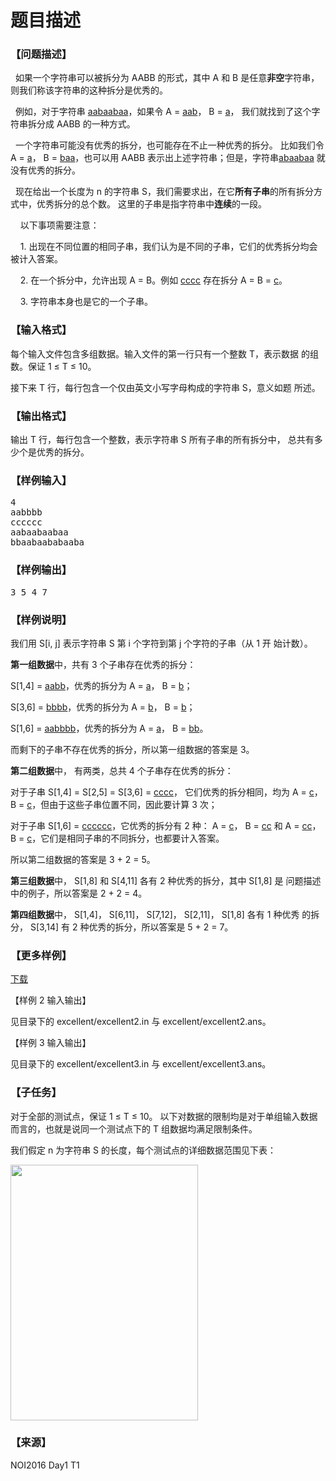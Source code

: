 # 题目描述


<h3>
【问题描述】
</h3>
<p>
  如果一个字符串可以被拆分为 AABB 的形式，其中 A 和 B 是任意<strong>非空</strong>字符串， 则我们称该字符串的这种拆分是优秀的。
</p>
<p>
  例如，对于字符串 <u>aabaabaa</u>，如果令 A = <u>aab</u>， B = <u>a</u>， 我们就找到了这个字符串拆分成 AABB 的一种方式。
</p>
<p>
  一个字符串可能没有优秀的拆分，也可能存在不止一种优秀的拆分。 比如我们令 A = <u>a</u>， B = <u>baa</u>，也可以用 AABB 表示出上述字符串；但是，字符串<u>abaabaa</u> 就没有优秀的拆分。
</p>
<p>
  现在给出一个长度为 n 的字符串 S，我们需要求出，在它<strong>所有子串</strong>的所有拆分方式中，优秀拆分的总个数。 这里的子串是指字符串中<strong>连续</strong>的一段。
</p>
<p>
    以下事项需要注意：
</p>
<p>
    1. 出现在不同位置的相同子串，我们认为是不同的子串，它们的优秀拆分均会被计入答案。
</p>
<p>
    2. 在一个拆分中，允许出现 A = B。例如 <u>cccc</u> 存在拆分 A = B = <u>c</u>。
</p>
<p>
    3. 字符串本身也是它的一个子串。
</p>
<h3>
【输入格式】
</h3>
<p>
每个输入文件包含多组数据。输入文件的第一行只有一个整数 T，表示数据 的组数。保证 1 ≤ T ≤ 10。
</p>
<p>
接下来 T 行，每行包含一个仅由英文小写字母构成的字符串 S，意义如题 所述。
</p>
<h3>
【输出格式】
</h3>
<p>
输出 T 行，每行包含一个整数，表示字符串 S 所有子串的所有拆分中， 总共有多少个是优秀的拆分。
</p>
<h3>
【样例输入】
</h3>
<pre>4
aabbbb
cccccc
aabaabaabaa
bbaabaababaaba
</pre>
<h3>
【样例输出】
</h3>
<pre>3 5 4 7
</pre>
<h3>
【样例说明】
</h3>
<p>
我们用 S[i, j] 表示字符串 S 第 i 个字符到第 j 个字符的子串（从 1 开 始计数）。
</p>
<p>
<strong>第一组数据</strong>中，共有 3 个子串存在优秀的拆分：
</p>
<p>
S[1,4] = <u>aabb</u>，优秀的拆分为 A = <u>a</u>， B = <u>b</u>；
</p>
<p>
S[3,6] = <u>bbbb</u>，优秀的拆分为 A = <u>b</u>， B = <u>b</u>；
</p>
<p>
S[1,6] = <u>aabbbb</u>，优秀的拆分为 A = <u>a</u>， B = <u>bb</u>。
</p>
<p>
而剩下的子串不存在优秀的拆分，所以第一组数据的答案是 3。
</p>
<p>
<strong>第二组数据</strong>中， 有两类，总共 4 个子串存在优秀的拆分：
</p>
<p>
对于子串 S[1,4] = S[2,5] = S[3,6] = <u>cccc</u>， 它们优秀的拆分相同，均为 A = <u>c</u>， B = <u>c</u>，但由于这些子串位置不同，因此要计算 3 次；
</p>
<p>
对于子串 S[1,6] = <u>cccccc</u>，它优秀的拆分有 2 种： A = <u>c</u>， B = <u>cc</u> 和 A = <u>cc</u>， B = <u>c</u>，它们是相同子串的不同拆分，也都要计入答案。
</p>
<p>
所以第二组数据的答案是 3 + 2 = 5。
</p>
<p>
<strong>第三组数据</strong>中， S[1,8] 和 S[4,11] 各有 2 种优秀的拆分，其中 S[1,8] 是 问题描述中的例子，所以答案是 2 + 2 = 4。
</p>
<p>
<strong>第四组数据</strong>中， S[1,4]， S[6,11]， S[7,12]， S[2,11]， S[1,8] 各有 1 种优秀 的拆分， S[3,14] 有 2 种优秀的拆分，所以答案是 5 + 2 = 7。
</p>
<h3>
【更多样例】
</h3>
<p>
<a href="http://pan.baidu.com/s/1c16Ns1E" target="_blank">下载</a> 
</p>
<p>
【样例 2 输入输出】
</p>
<p>
见目录下的 excellent/excellent2.in 与 excellent/excellent2.ans。
</p>
<p>
【样例 3 输入输出】
</p>
<p>
见目录下的 excellent/excellent3.in 与 excellent/excellent3.ans。
</p>
<h3>
【子任务】
</h3>
<p>
对于全部的测试点，保证 1 ≤ T ≤ 10。 以下对数据的限制均是对于单组输入数据而言的，也就是说同一个测试点下的 T 组数据均满足限制条件。
</p>
<p>
我们假定 n 为字符串 S 的长度，每个测试点的详细数据范围见下表：
</p>
<p>
<img src="/upload/image/20160729/20160729235527_39707.png" alt="" title="" align="" height="409" width="300"/> 
</p>
<h3>
【来源】
</h3>
<p>
NOI2016 Day1 T1
</p>
